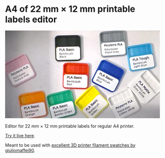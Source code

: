 # A4 of 22 mm × 12 mm printable labels editor

![Swatches with labels](labels.jpg)

Editor for 22 mm × 12 mm printable labels for regular A4 printer.

[Try it live here](http://en.rmcreative.ru/swatch-labels/).

Meant to be used with [excellent 3D printer filament swatches by giuliomaffei90](https://makerworld.com/en/models/396856-filament-swatch-with-label-and-transparency-test).
